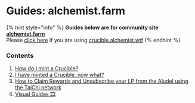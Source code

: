 # Guides: alchemist.farm



{% hint style="info" %}
**Guides below are for community site** [**alchemist.farm**](./)  
Please [click here](../guides-crucible.alchemist.wtf/) if you are using [crucible.alchemist.wtf](../guides-crucible.alchemist.wtf/)
{% endhint %}

### Contents

1. [How do I mint a Crucible?](how-to-get-your-crucible.md)
2. [I have minted a Crucible, now what?](untitled.md)
3. [How to Claim Rewards and Unsubscribe your LP from the Aludel using the TaiChi network](how-to-claim-rewards-and-unsubscribe-your-lp-from-the-aludel-using-the-taichi-network.md)
4. [Visual Guides 🎞](visual-guides.md)

